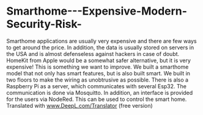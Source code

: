 # Smarthome---Expensive-Modern-Security-Risk-
Smarthome applications are usually very expensive and there are few ways to get around the price. In addition, the data is usually stored on servers in the USA and is almost defenseless against hackers in case of doubt. HomeKit from Apple would be a somewhat safer alternative, but it is very expensive!   This is something we want to improve.   We built a smarthome model that not only has smart features, but is also built smart. We built in two floors to make the wiring as unobtrusive as possible. There is also a Raspberry Pi as a server, which communicates with several Esp32. The communication is done via Mosquitto. In addition, an interface is provided for the users via NodeRed. This can be used to control the smart home.  Translated with www.DeepL.com/Translator (free version)
